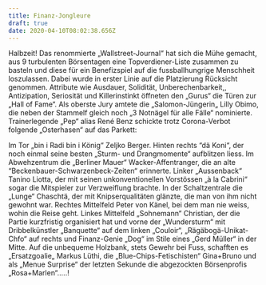 ```yaml
---
title: Finanz-Jongleure
draft: true
date: 2020-04-10T08:02:38.656Z
---
```

Halbzeit! Das renommierte „Wallstreet-Journal“ hat sich die Mühe gemacht, aus 9 turbulenten Börsentagen eine Topverdiener-Liste zusammen zu basteln und diese für ein Benefizspiel auf die fussballhungrige Menschheit loszulassen. Dabei wurde in erster Linie auf die Platzierung Rücksicht genommen. Attribute wie Ausdauer, Solidität, Unberechenbarkeit,, Antizipation, Seriosität und Killerinstinkt öffneten den „Gurus“ die Türen zur „Hall of Fame“. Als oberste Jury amtete die „Salomon-Jüngerin„ Lilly Obimo, die neben der Stammelf  gleich noch „3 Notnägel für alle Fälle“ nominierte. Trainerlegende „Pep“ alias René Benz schickte trotz Corona-Verbot folgende „Osterhasen“ auf das Parkett: 

Im Tor „bin i Radi bin i König“ Zeljko Berger. Hinten rechts “dä Koni“, der noch einmal seine besten „Sturm- und Drangmomente“ aufblitzen liess. Im Abwehzentrum die „Berliner Mauer“ Wacker-Affentranger, die an alte “Beckenbauer-Schwarzenbeck-Zeiten“ erinnerte. Linker „Aussenback“ Tanino Liotta, der mit seinen unkonventionellen Vorstössen „à la Cabrini“ sogar die Mitspieler zur Verzweiflung brachte. In der Schaltzentrale die „Lunge“ Chaschtä, der mit Knipserqualitäten glänzte, die man von ihm nicht gewohnt war. Rechtes Mittelfeld Peter von Känel, bei dem man nie weiss, wohin die Reise geht. Linkes Mittelfeld „Sohnemann“ Christian, der  die Partie kurzfristig organisiert hat und vorne der „Wundersturm“ mit Dribbelkünstler „Banquette“ auf dem linken „Couloir“, „Rägäbogä-Unikat-Chfo“ auf rechts und Finanz-Genie „Dog“ im Stile eines „Gerd Müller“ in der Mitte. Auf die unbequeme Holzbank, stets Gewehr bei Fuss, schafften es „Ersatzgoalie„ Markus Lüthi, die „Blue-Chips-Fetischisten“ Gina+Bruno und als „Menue Surprise“ der letzten Sekunde die abgezockten Börsenprofis „Rosa+Marlen“.....!